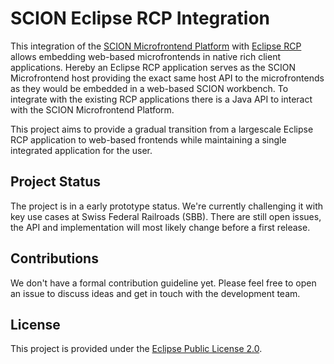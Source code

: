 # SCION Eclipse RCP Integration

This integration of the [SCION Microfrontend Platform](https://github.com/SchweizerischeBundesbahnen/scion-microfrontend-platform) with [Eclipse RCP](https://projects.eclipse.org/projects/eclipse.platform) allows embedding web-based microfrontends in native rich client applications.
Hereby an Eclipse RCP application serves as the SCION Microfrontend host providing the exact same host API to the microfrontends as they would be embedded in a web-based SCION workbench. To integrate with the existing RCP applications there is a Java API to interact with the SCION Microfrontend Platform.

This project aims to provide a gradual transition from a largescale Eclipse RCP application to web-based frontends while maintaining a single integrated application for the user.

## Project Status

The project is in a early prototype status. We're currently challenging it with key use cases at Swiss Federal Railroads (SBB). There are still open issues, the API and implementation will most likely change before a first release.

## Contributions

We don't have a formal contribution guideline yet. Please feel free to open an issue to discuss ideas and get in touch with the development team.

## License

This project is provided under the [Eclipse Public License 2.0](LICENSE).